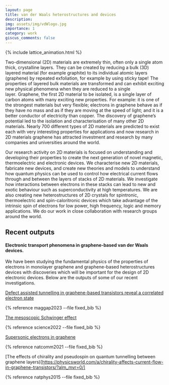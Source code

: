 ```yaml
---
layout: page
title: van der Waals heterostructures and devices
description: 
img: assets/img/vdWlogo.jpg
importance: 1
category: work
giscus_comments: false
---
```


{% include lattice_animation.html %}

Two-dimensional (2D) materials are extremely thin, often only a single atom thick, crystalline layers.  They can be created by reducing a bulk (3D) layered material (for example graphite) to its individual atomic layers (graphene) by repeated exfoliation, for example by using sticky tape!  The properties of layered bulk materials are transformed and can exhibit exciting new physical phenomena when they are reduced to a single layer.  Graphene, the first 2D material to be isolated, is a single layer of carbon atoms with many exciting new properties.  For example: it is one of the strongest materials but very flexible; electrons in graphene behave as if they have no mass and as if they are moving at the speed of light; and it is a better conductor of electricity than copper.  The discovery of graphene’s potential led to the isolation and characterisation of many other 2D materials. Nearly 700 different types of 2D materials are predicted to exist each with very interesting properties for applications and now research in 2D materials graphene has attracted investment and research by many companies and universities around the world.

Our research activity on 2D materials is focused on understanding and developing their properties to create the next generation of novel magnetic, thermoelectric and electronic devices. We characterise new 2D materials, fabricate new devices, and create new theories and models to understand how quantum physics can be used to control how electrical current flows through and between the layers of stacks of 2D materials. We investigate how interactions between electrons in these stacks can lead to new and exotic behaviour such as superconductivity at high temperatures. We are also creating new heterostructures of 2D crystals for spintronic, thermoelectric and spin-caloritronic devices which take advantage of the intrinsic spin of electrons for low power, high frequency, logic and memory applications. We do our work in close collaboration with research groups around the world. 

## **Recent outputs**

#### **Electronic transport phenomena in graphene-based van der Waals devices.**  

We have been studying the fundamental physics of the properties of electrons in monolayer graphene and graphene-based heterostructures devices with discoveries which will be important for the design of 2D electronic devices.  Below are the outputs of some of our recent investigations.

[Defect assisted tunnelling in graphene-based transistors reveal a correlated electron state](/maggap/)

{% reference maggap2023 --file fixed_bib %}

[The mesoscopic Schwinger effect](https://www.nature.com/articles/s41567-023-02019-1)

{% reference science2022 --file fixed_bib %}

[Supersonic electrons in graphene](https://www.lboro.ac.uk/departments/physics/news/2021/graphene-research/)

{% reference natcomm2021 --file fixed_bib %} 

[The effects of chirality and pseudospin on quantum tunnelling between graphene layers)[https://physicsworld.com/a/chirality-affects-current-flow-in-graphene-transistors/?alm_mvr=0/]

{% reference natphys2015 --file fixed_bib %}



